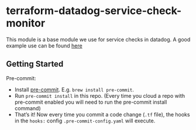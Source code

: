 # terraform-datadog-service-check-monitor

This module is a base module we use for service checks in datadog.
A good example use can be found [here](https://github.com/kabisa/terraform-datadog-system/blob/main/dd-agent-data.tf)

## Getting Started

Pre-commit:
   - Install [pre-commit](http://pre-commit.com/). E.g. `brew install pre-commit`.
   - Run `pre-commit install` in this repo. (Every time you cloud a repo with pre-commit enabled you will need to run the pre-commit install command)
   - That’s it! Now every time you commit a code change (`.tf` file), the hooks in the `hooks:` config `.pre-commit-config.yaml` will execute.